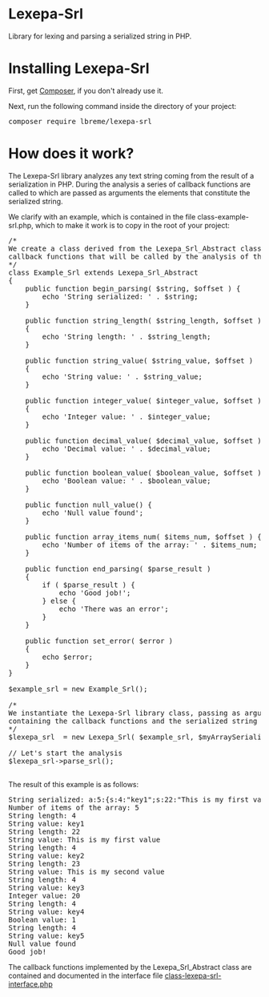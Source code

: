 # Lexepa-Srl
Library for lexing and parsing a serialized string in PHP.

<h1>Installing Lexepa-Srl</h1>
<p>First, get <a href="https://getcomposer.org/download/">Composer</a>, if you don't already use it.</p>
<p>Next, run the following command inside the directory of your project:</p>
<pre>composer require lbreme/lexepa-srl</pre>

<h1>How does it work?</h1>
<p>The Lexepa-Srl library analyzes any text string coming from the result of a serialization in PHP. During the analysis a series of callback functions are called to which are passed as arguments the elements that constitute the serialized string.</p>

<p>We clarify with an example, which is contained in the file class-example-srl.php, which to make it work is to copy in the root of your project:</p>

<pre>
/* 
We create a class derived from the Lexepa_Srl_Abstract class, which implements all the 
callback functions that will be called by the analysis of the serialized string
*/
class Example_Srl extends Lexepa_Srl_Abstract
{
	public function begin_parsing( $string, $offset ) {
		echo 'String serialized: ' . $string;
	}

	public function string_length( $string_length, $offset )
	{
		echo 'String length: ' . $string_length;
	}

	public function string_value( $string_value, $offset )
	{
		echo 'String value: ' . $string_value;
	}

	public function integer_value( $integer_value, $offset )
	{
		echo 'Integer value: ' . $integer_value;
	}

	public function decimal_value( $decimal_value, $offset ) {
		echo 'Decimal value: ' . $decimal_value;
	}

	public function boolean_value( $boolean_value, $offset ) {
		echo 'Boolean value: ' . $boolean_value;
	}

	public function null_value() {
		echo 'Null value found';
	}

	public function array_items_num( $items_num, $offset ) {
		echo 'Number of items of the array: ' . $items_num;
	}

	public function end_parsing( $parse_result )
	{
		if ( $parse_result ) {
			echo 'Good job!';
		} else {
			echo 'There was an error';
		}
	}

	public function set_error( $error )
	{
		echo $error;
	}
}

$example_srl = new Example_Srl();

/*
We instantiate the Lexepa-Srl library class, passing as arguments the $example_srl object 
containing the callback functions and the serialized string
*/
$lexepa_srl  = new Lexepa_Srl( $example_srl, $myArraySerialized );

// Let's start the analysis
$lexepa_srl->parse_srl();

</pre>

<p>The result of this example is as follows:</p>

<pre>
String serialized: a:5:{s:4:"key1";s:22:"This is my first value";s:4:"key2";s:23:"This is my second value";s:4:"key3";i:20;s:4:"key4";b:1;s:4:"key5";N;}
Number of items of the array: 5
String length: 4
String value: key1
String length: 22
String value: This is my first value
String length: 4
String value: key2
String length: 23
String value: This is my second value
String length: 4
String value: key3
Integer value: 20
String length: 4
String value: key4
Boolean value: 1
String length: 4
String value: key5
Null value found
Good job!
</pre>

<p>The callback functions implemented by the Lexepa_Srl_Abstract class are contained and documented in the interface file <a href="https://github.com/lbreme/lexepa-srl/blob/main/src/class-lexepa-srl-interface.php">class-lexepa-srl-interface.php</a></p>
